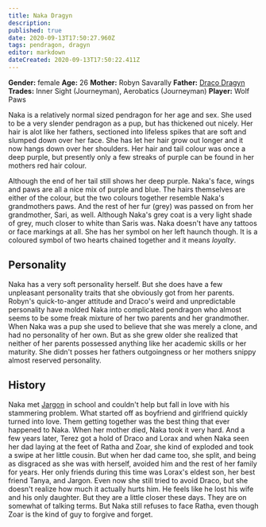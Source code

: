 ```yaml
---
title: Naka Dragyn
description: 
published: true
date: 2020-09-13T17:50:27.960Z
tags: pendragon, dragyn
editor: markdown
dateCreated: 2020-09-13T17:50:22.411Z
---
```


**Gender:** female
**Age:** 26
**Mother:** Robyn Savarally
**Father:** [Draco Dragyn](/characters/draco-dragyn)
**Trades:** Inner Sight (Journeyman), Aerobatics (Journeyman)
**Player:** Wolf Paws

Naka is a relatively normal sized pendragon for her age and sex. She used to be a very slender pendragon as a pup, but has thickened out nicely. Her hair is alot like her fathers, sectioned into lifeless spikes that are soft and slumped down over her face. She has let her hair grow out longer and it now hangs down over her shoulders. Her hair and tail colour was once a deep purple, but presently only a few streaks of purple can be found in her mothers red hair colour.

Although the end of her tail still shows her deep purple. Naka's face, wings and paws are all a nice mix of purple and blue. The hairs themselves are either of the colour, but the two colours together resemble Naka's grandmothers paws. And the rest of her fur (grey) was passed on from her grandmother, Sari, as well. Although Naka's grey coat is a very light shade of grey, much closer to white than Saris was. Naka doesn't have any tattoos or face markings at all. She has her symbol on her left haunch though. It is a coloured symbol of two hearts chained together and it means *loyalty*.

## Personality

Naka has a very soft personality herself. But she does have a few unpleasant personality traits that she obviously got from her parents. Robyn's quick-to-anger attitude and Draco's weird and unpredictable personality have molded Naka into complicated pendragon who almost seems to be some freak mixture of her two parents and her grandmother. When Naka was a pup she used to believe that she was merely a clone, and had no personality of her own. But as she grew older she realized that neither of her parents possessed anything like her academic skills or her maturity. She didn't posses her fathers outgoingness or her mothers snippy almost reserved personality.

## History

Naka met [Jargon](/characters/jargon-kavner) in school and couldn't help but fall in love with his stammering problem. What started off as boyfriend and girlfriend quickly turned into love. Them getting together was the best thing that ever happened to Naka. When her mother died, Naka took it very hard. And a few years later, Terez got a hold of Draco and Lorax and when Naka seen her dad laying at the feet of Ratha and Zoar, she kind of exploded and took a swipe at her little cousin. But when her dad came too, she split, and being as disgraced as she was with herself, avoided him and the rest of her family for years. Her only friends during this time was Lorax's eldest son, her best friend Tanya, and Jargon. Even now she still tried to avoid Draco, but she doesn't realize how much it actually hurts him. He feels like he lost his wife and his only daughter. But they are a little closer these days. They are on somewhat of talking terms. But Naka still refuses to face Ratha, even though Zoar is the kind of guy to forgive and forget.